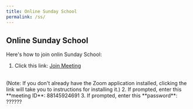 ```yaml
---
title: Online Sunday School
permalink: /ss/
---
```


<section markdown="1">

# Online Sunday School

Here's how to join onlin Sunday School:

1. Click this link:
  <a class="blue" href="https://us02web.zoom.us/j/88145924691?pwd=TWIrY0ZXZGhYUVBjSTkzNUlwU0paQT09" rel="external" target="_blank">Join Meeting</a>
  <br>
  (Note: If you don't already have the Zoom application installed, clicking the
  link will take you to instructions for installing it.)
2. If prompted, enter this **meeting ID**: <span class="meeting-id"><span>881</span><span>4592</span>4691</span>
3. If prompted, enter this **password**: <span class="meeting-password"><span>???</span>???</span>

</section>
